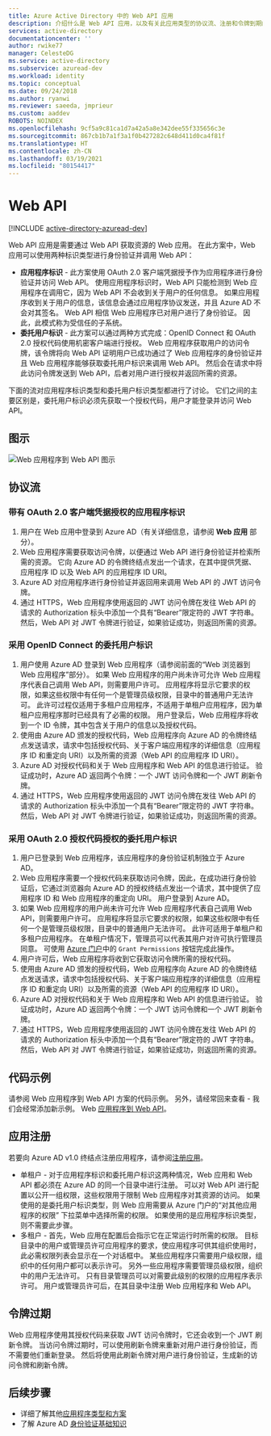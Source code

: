```yaml
---
title: Azure Active Directory 中的 Web API 应用
description: 介绍什么是 Web API 应用，以及有关此应用类型的协议流、注册和令牌到期的基础知识。
services: active-directory
documentationcenter: ''
author: rwike77
manager: CelesteDG
ms.service: active-directory
ms.subservice: azuread-dev
ms.workload: identity
ms.topic: conceptual
ms.date: 09/24/2018
ms.author: ryanwi
ms.reviewer: saeeda, jmprieur
ms.custom: aaddev
ROBOTS: NOINDEX
ms.openlocfilehash: 9cf5a9c81ca1d7a42a5a8e342dee55f335656c3e
ms.sourcegitcommit: 867cb1b7a1f3a1f0b427282c648d411d0ca4f81f
ms.translationtype: HT
ms.contentlocale: zh-CN
ms.lasthandoff: 03/19/2021
ms.locfileid: "80154417"
---
```

# <a name="web-api"></a>Web API

[!INCLUDE [active-directory-azuread-dev](../../../includes/active-directory-azuread-dev.md)]

Web API 应用是需要通过 Web API 获取资源的 Web 应用。 在此方案中，Web 应用可以使用两种标识类型进行身份验证并调用 Web API：

- **应用程序标识** - 此方案使用 OAuth 2.0 客户端凭据授予作为应用程序进行身份验证并访问 Web API。 使用应用程序标识时，Web API 只能检测到 Web 应用程序在调用它，因为 Web API 不会收到关于用户的任何信息。 如果应用程序收到关于用户的信息，该信息会通过应用程序协议发送，并且 Azure AD 不会对其签名。 Web API 相信 Web 应用程序已对用户进行了身份验证。 因此，此模式称为受信任的子系统。
- **委托用户标识** - 此方案可以通过两种方式完成：OpenID Connect 和 OAuth 2.0 授权代码使用机密客户端进行授权。 Web 应用程序获取用户的访问令牌，该令牌将向 Web API 证明用户已成功通过了 Web 应用程序的身份验证并且 Web 应用程序能够获取委托用户标识来调用 Web API。 然后会在请求中将此访问令牌发送到 Web API，后者对用户进行授权并返回所需的资源。

下面的流对应用程序标识类型和委托用户标识类型都进行了讨论。 它们之间的主要区别是，委托用户标识必须先获取一个授权代码，用户才能登录并访问 Web API。

## <a name="diagram"></a>图示

![Web 应用程序到 Web API 图示](./media/authentication-scenarios/web-app-to-web-api.png)

## <a name="protocol-flow"></a>协议流

### <a name="application-identity-with-oauth-20-client-credentials-grant"></a>带有 OAuth 2.0 客户端凭据授权的应用程序标识

1. 用户在 Web 应用中登录到 Azure AD（有关详细信息，请参阅 **Web 应用** 部分）。
1. Web 应用程序需要获取访问令牌，以便通过 Web API 进行身份验证并检索所需的资源。 它向 Azure AD 的令牌终结点发出一个请求，在其中提供凭据、应用程序 ID 以及 Web API 的应用程序 ID URI。
1. Azure AD 对应用程序进行身份验证并返回用来调用 Web API 的 JWT 访问令牌。
1. 通过 HTTPS，Web 应用程序使用返回的 JWT 访问令牌在发往 Web API 的请求的 Authorization 标头中添加一个具有“Bearer”限定符的 JWT 字符串。 然后，Web API 对 JWT 令牌进行验证，如果验证成功，则返回所需的资源。

### <a name="delegated-user-identity-with-openid-connect"></a>采用 OpenID Connect 的委托用户标识

1. 用户使用 Azure AD 登录到 Web 应用程序（请参阅前面的“Web 浏览器到 Web 应用程序”部分）。 如果 Web 应用程序的用户尚未许可允许 Web 应用程序代表自己调用 Web API，则需要用户许可。 应用程序将显示它要求的权限，如果这些权限中有任何一个是管理员级权限，目录中的普通用户无法许可。 此许可过程仅适用于多租户应用程序，不适用于单租户应用程序，因为单租户应用程序那时已经具有了必需的权限。 用户登录后，Web 应用程序将收到一个 ID 令牌，其中包含关于用户的信息以及授权代码。
1. 使用由 Azure AD 颁发的授权代码，Web 应用程序向 Azure AD 的令牌终结点发送请求，请求中包括授权代码、关于客户端应用程序的详细信息（应用程序 ID 和重定向 URI）以及所需的资源（Web API 的应用程序 ID URI）。
1. Azure AD 对授权代码和关于 Web 应用程序和 Web API 的信息进行验证。 验证成功时，Azure AD 返回两个令牌：一个 JWT 访问令牌和一个 JWT 刷新令牌。
1. 通过 HTTPS，Web 应用程序使用返回的 JWT 访问令牌在发往 Web API 的请求的 Authorization 标头中添加一个具有“Bearer”限定符的 JWT 字符串。 然后，Web API 对 JWT 令牌进行验证，如果验证成功，则返回所需的资源。

### <a name="delegated-user-identity-with-oauth-20-authorization-code-grant"></a>采用 OAuth 2.0 授权代码授权的委托用户标识

1. 用户已登录到 Web 应用程序，该应用程序的身份验证机制独立于 Azure AD。
1. Web 应用程序需要一个授权代码来获取访问令牌，因此，在成功进行身份验证后，它通过浏览器向 Azure AD 的授权终结点发出一个请求，其中提供了应用程序 ID 和 Web 应用程序的重定向 URI。 用户登录到 Azure AD。
1. 如果 Web 应用程序的用户尚未许可允许 Web 应用程序代表自己调用 Web API，则需要用户许可。 应用程序将显示它要求的权限，如果这些权限中有任何一个是管理员级权限，目录中的普通用户无法许可。 此许可适用于单租户和多租户应用程序。 在单租户情况下，管理员可以代表其用户对许可执行管理员同意。 可使用 [Azure 门户](https://portal.azure.com)中的 `Grant Permissions` 按钮完成此操作。 
1. 用户许可后，Web 应用程序将收到它获取访问令牌所需的授权代码。
1. 使用由 Azure AD 颁发的授权代码，Web 应用程序向 Azure AD 的令牌终结点发送请求，请求中包括授权代码、关于客户端应用程序的详细信息（应用程序 ID 和重定向 URI）以及所需的资源（Web API 的应用程序 ID URI）。
1. Azure AD 对授权代码和关于 Web 应用程序和 Web API 的信息进行验证。 验证成功时，Azure AD 返回两个令牌：一个 JWT 访问令牌和一个 JWT 刷新令牌。
1. 通过 HTTPS，Web 应用程序使用返回的 JWT 访问令牌在发往 Web API 的请求的 Authorization 标头中添加一个具有“Bearer”限定符的 JWT 字符串。 然后，Web API 对 JWT 令牌进行验证，如果验证成功，则返回所需的资源。

## <a name="code-samples"></a>代码示例

请参阅 Web 应用程序到 Web API 方案的代码示例。 另外，请经常回来查看 - 我们会经常添加新示例。 Web [应用程序到 Web API](sample-v1-code.md#web-applications-signing-in-users-calling-microsoft-graph-or-a-web-api-with-the-users-identity)。

## <a name="app-registration"></a>应用注册

若要向 Azure AD v1.0 终结点注册应用程序，请参阅[注册应用](../develop/quickstart-register-app.md?toc=/azure/active-directory/azuread-dev/toc.json&bc=/azure/active-directory/azuread-dev/breadcrumb/toc.json)。

* 单租户 - 对于应用程序标识和委托用户标识这两种情况，Web 应用和 Web API 都必须在 Azure AD 的同一个目录中进行注册。 可以对 Web API 进行配置以公开一组权限，这些权限用于限制 Web 应用程序对其资源的访问。 如果使用的是委托用户标识类型，则 Web 应用需要从 Azure 门户的“对其他应用程序的权限”  下拉菜单中选择所需的权限。 如果使用的是应用程序标识类型，则不需要此步骤。
* 多租户 - 首先，Web 应用在配置后会指示它在正常运行时所需的权限。 目标目录中的用户或管理员许可应用程序的要求，使应用程序可供其组织使用时，此必需权限列表会显示在一个对话框中。 某些应用程序只需要用户级权限，组织中的任何用户都可以表示许可。 另外一些应用程序需要管理员级权限，组织中的用户无法许可。 只有目录管理员可以对需要此级别的权限的应用程序表示许可。 用户或管理员许可后，在其目录中注册 Web 应用程序和 Web API。

## <a name="token-expiration"></a>令牌过期

Web 应用程序使用其授权代码来获取 JWT 访问令牌时，它还会收到一个 JWT 刷新令牌。 当访问令牌过期时，可以使用刷新令牌来重新对用户进行身份验证，而不需要他们重新登录。 然后将使用此刷新令牌对用户进行身份验证，生成新的访问令牌和刷新令牌。

## <a name="next-steps"></a>后续步骤

- 详细了解其他[应用程序类型和方案](app-types.md)
- 了解 Azure AD [身份验证基础知识](v1-authentication-scenarios.md)
